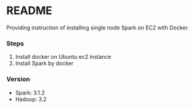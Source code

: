 # README #
Providing instruction of installing single node Spark on EC2 with Docker.

### Steps

1. Install docker on Ubuntu ec2 instance
2. Install Spark by docker

### Version ###
* Spark: 3.1.2
* Hadoop: 3.2

